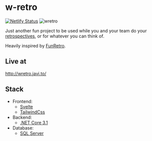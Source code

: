 # w-retro

[![Netlify Status](https://api.netlify.com/api/v1/badges/fc3af58e-f95f-4218-9b29-cad54b024ec7/deploy-status)](https://app.netlify.com/sites/infallible-lumiere-72967d/deploys)
![wretro](https://github.com/javiruiz01/w-retro/workflows/wretro/badge.svg)

Just another fun project to be used while you and your team do your [retrospectives](https://www.scrum.org/resources/what-is-a-sprint-retrospective), or for whatever you can think of.

Heavily inspired by [FunRetro](https://funretro.io/).

## Live at

http://wretro.javi.to/

## Stack

- Frontend:
  - [Svelte](https://svelte.dev/)
  - [TailwindCss](https://tailwindcss.com/)
- Backend:
  - [.NET Core 3.1](https://dotnet.microsoft.com/)
- Database:
  - [SQL Server](https://www.microsoft.com/en-us/sql-server/sql-server-2019)
